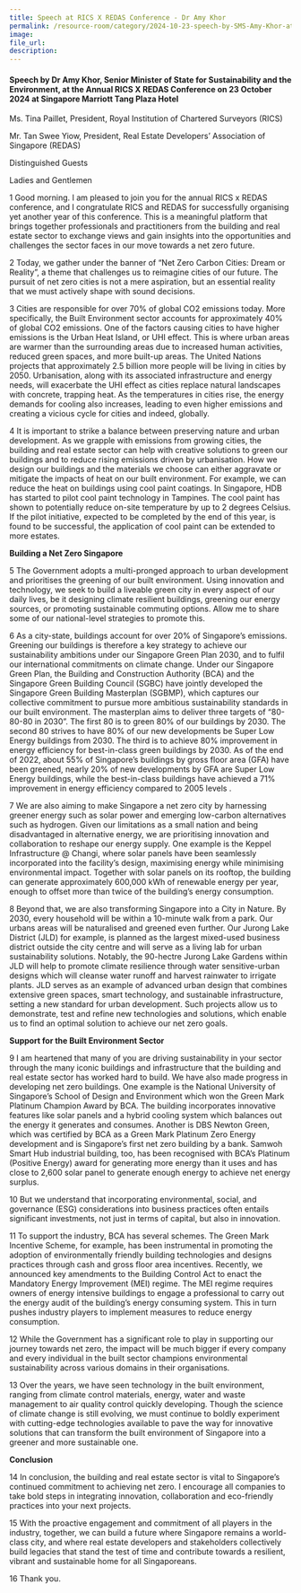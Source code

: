 ```yaml
---   
title: Speech at RICS X REDAS Conference - Dr Amy Khor
permalink: /resource-room/category/2024-10-23-speech-by-SMS-Amy-Khor-at-the-Annual-RICS-X-REDAS-Conference
image:  
file_url:  
description:  
---
```

#### Speech by Dr Amy Khor, Senior Minister of State for Sustainability and the Environment, at the Annual RICS X REDAS Conference on 23 October 2024 at Singapore Marriott Tang Plaza Hotel 

Ms. Tina Paillet, President, Royal Institution of Chartered Surveyors (RICS)

Mr. Tan Swee Yiow, President, Real Estate Developers’ Association of Singapore (REDAS)

Distinguished Guests

Ladies and Gentlemen

1 Good morning. I am pleased to join you for the annual RICS x REDAS conference, and I congratulate RICS and REDAS for successfully organising yet another year of this conference. This is a meaningful platform that brings together professionals and practitioners from the building and real estate sector to exchange views and gain insights into the opportunities and challenges the sector faces in our move towards a net zero future. 

	
2 Today, we gather under the banner of “Net Zero Carbon Cities: Dream or Reality”, a theme that challenges us to reimagine cities of our future. The pursuit of net zero cities is not a mere aspiration, but an essential reality that we must actively shape with sound decisions. 
 
3 Cities are responsible for over 70% of global CO2 emissions today. More specifically, the Built Environment sector accounts for approximately 40% of global CO2 emissions. One of the factors causing cities to have higher emissions is the Urban Heat Island, or UHI effect. This is where urban areas are warmer than the surrounding areas due to increased human activities, reduced green spaces, and more built-up areas. The United Nations projects that approximately 2.5 billion more people will be living in cities by 2050. 
Urbanisation, along with its associated infrastructure and energy needs, will exacerbate the UHI effect as cities replace natural landscapes with concrete, trapping heat. As the temperatures in cities rise, the energy demands for cooling also increases, leading to even higher emissions and creating a vicious cycle for cities and indeed, globally. 

4 It is important to strike a balance between preserving nature and urban development.  As we grapple with emissions from growing cities, the building and real estate sector can help with creative solutions to green our buildings and to reduce rising emissions driven by urbanisation. How we design our buildings and the materials we choose can either aggravate or mitigate the impacts of heat on our built environment. For example, we can reduce the heat on buildings using cool paint coatings. In Singapore, HDB has started to pilot cool paint technology in Tampines. 
The cool paint has shown to potentially reduce on-site temperature by up to 2 degrees Celsius. If the pilot initiative, expected to be completed by the end of this year, is found to be successful, the application of cool paint can be extended to more estates. 

**Building a Net Zero Singapore**

5 The Government adopts a multi-pronged approach to urban development and prioritises the greening of our built environment. Using innovation and technology, we seek to build a liveable green city in every aspect of our daily lives, be it designing climate resilient buildings, greening our energy sources, or promoting sustainable commuting options. Allow me to share some of our national-level strategies to promote this.

6 As a city-state, buildings account for over 20% of Singapore’s emissions. Greening our buildings is therefore a key strategy to achieve our sustainability ambitions under our Singapore Green Plan 2030, and to fulfil our international commitments on climate change. Under our Singapore Green Plan, the Building and Construction Authority (BCA) and the Singapore Green Building Council (SGBC) have jointly developed the Singapore Green Building Masterplan (SGBMP), which captures our collective commitment to pursue more ambitious sustainability standards in our built environment. The masterplan aims to deliver three targets of “80-80-80 in 2030”. The first 80 is to green 80% of our buildings by 2030. The second 80 strives to have 80% of our new developments be Super Low Energy buildings from 2030. The third is to achieve 80% improvement in energy efficiency for best-in-class green buildings by 2030. 
As of the end of 2022, about 55% of Singapore’s buildings by gross floor area (GFA) have been greened, nearly 20% of new developments by GFA are Super Low Energy buildings, while the best-in-class buildings have achieved a 71% improvement in energy efficiency compared to 2005 levels .

7 We are also aiming to make Singapore a net zero city by harnessing greener energy such as solar power and emerging low-carbon alternatives such as hydrogen. Given our limitations as a small nation and being disadvantaged in alternative energy, we are prioritising innovation and collaboration to reshape our energy supply. One example is the Keppel Infrastructure @ Changi, where solar panels have been seamlessly incorporated into the facility’s design, maximising energy while minimising environmental impact. 
Together with solar panels on its rooftop, the building can generate approximately 600,000 kWh of renewable energy per year, enough to offset more than twice of the building’s energy consumption.

8 Beyond that, we are also transforming Singapore into a City in Nature. By 2030, every household will be within a 10-minute walk from a park. Our urbans areas will be naturalised and greened even further. Our Jurong Lake District (JLD) for example, is planned as the largest mixed-used business district outside the city centre and will serve as a living lab for urban sustainability solutions. Notably, the 90-hectre Jurong Lake Gardens within JLD will help to promote climate resilience through water sensitive-urban designs which will cleanse water runoff and harvest rainwater to irrigate plants. JLD serves as an example of advanced urban design that combines extensive green spaces, smart technology, and sustainable infrastructure, setting a new standard for urban development. 
Such projects allow us to demonstrate, test and refine new technologies and solutions, which enable us to find an optimal solution to achieve our net zero goals.

**Support for the Built Environment Sector**

9 I am heartened that many of you are driving sustainability in your sector through the many iconic buildings and infrastructure that the building and real estate sector has worked hard to build. We have also made progress in developing net zero buildings. One example is the National University of Singapore’s School of Design and Environment which won the Green Mark Platinum Champion Award by BCA. The building incorporates innovative features like solar panels and a hybrid cooling system which balances out the energy it generates and consumes. Another is DBS Newton Green, which was certified by BCA as a Green Mark Platinum Zero Energy development and is Singapore’s first net zero building by a bank. 
Samwoh Smart Hub industrial building, too, has been recognised with BCA’s Platinum (Positive Energy) award for generating more energy than it uses and has close to 2,600 solar panel to generate enough energy to achieve net energy surplus. 

10 But we understand that incorporating environmental, social, and governance (ESG) considerations into business practices often entails significant investments, not just in terms of capital, but also in innovation.

11 To support the industry, BCA has several schemes. The Green Mark Incentive Scheme, for example, has been instrumental in promoting the adoption of environmentally friendly building technologies and designs practices through cash and gross floor area incentives. Recently, we announced key amendments to the Building Control Act to enact the Mandatory Energy Improvement (MEI) regime. 
The MEI regime requires owners of energy intensive buildings to engage a professional to carry out the energy audit of the building’s energy consuming system. This in turn pushes industry players to implement measures to reduce energy consumption.
 
12 While the Government has a significant role to play in supporting our journey towards net zero, the impact will be much bigger if every company and every individual in the built sector champions environmental sustainability across various domains in their organisations.

13 Over the years, we have seen technology in the built environment, ranging from climate control materials, energy, water and waste management to air quality control quickly developing. Though the science of climate change is still evolving, we must continue to boldly experiment with cutting-edge technologies available to pave the way for innovative solutions that can transform the built environment of Singapore into a greener and more sustainable one.  

**Conclusion**

14 In conclusion, the building and real estate sector is vital to Singapore’s continued commitment to achieving net zero. I encourage all companies to take bold steps in integrating innovation, collaboration and eco-friendly practices into your next projects.  

15 With the proactive engagement and commitment of all players in the industry, together, we can build a future where Singapore remains a world-class city, and where real estate developers and stakeholders collectively build legacies that stand the test of time and contribute towards a resilient, vibrant and sustainable home for all Singaporeans.

16 Thank you.
 
